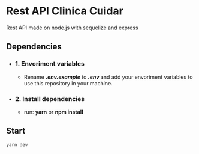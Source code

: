 # Rest API Clinica Cuidar
Rest API made on node.js with sequelize and express

## Dependencies

- ### 1. Envoriment variables  

    - Rename ___.env.example___ to ___.env___ and add your envoriment variables to use this repository in your machine.

- ### 2. Install dependencies  

    - run: __yarn__ or __npm install__

## Start

```
yarn dev
```
